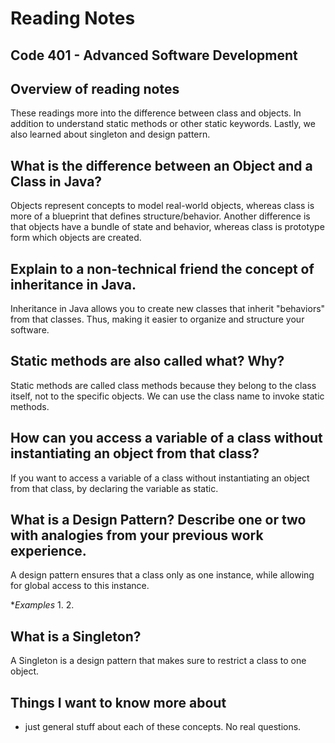 # Reading Notes


## Code 401 - Advanced Software Development

## Overview of reading notes

These readings more into the difference between class and objects. In addition to understand static methods or other static keywords. Lastly, we also learned about singleton and design pattern.


## What is the difference between an Object and a Class in Java?

Objects represent concepts to model real-world objects, whereas class is more of a blueprint that defines structure/behavior. Another difference is that objects have a bundle of state and behavior, whereas class is prototype form which objects are created.

## Explain to a non-technical friend the concept of inheritance in Java.

Inheritance in Java allows you to create new classes that inherit "behaviors" from that classes. Thus, making it easier to organize and structure your software.

## Static methods are also called what? Why?

Static methods are called class methods because they belong to the class itself, not to the specific objects. We can use the class name to invoke static methods.

## How can you access a variable of a class without instantiating an object from that class?

If you want to access a variable of a class without instantiating an object from that class, by declaring the variable as static.

## What is a Design Pattern? Describe one or two with analogies from your previous work experience.

A design pattern ensures that a class only as one instance, while allowing for global access to this instance.

**Examples*
1.
2.

## What is a Singleton?

A Singleton is a design pattern that makes sure to restrict a class to one object. 

## Things I want to know more about

* just general stuff about each of these concepts. No real questions.
